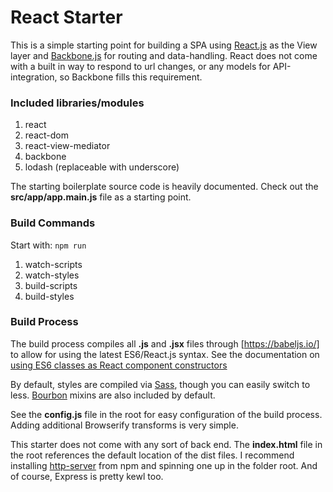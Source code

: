 # React Starter

This is a simple starting point for building a SPA using
[React.js](https://facebook.github.io/react/docs/getting-started.html)
as the View layer and
[Backbone.js](http://backbonejs.org/)
for routing and data-handling. React does not come with a built in way to
respond to url changes, or any models for API-integration, so Backbone fills
this requirement.

### Included libraries/modules

1. react
2. react-dom
3. react-view-mediator
4. backbone
5. lodash (replaceable with underscore)

The starting boilerplate source code is heavily documented. Check
out the **src/app/app.main.js** file as a starting point.

### Build Commands
Start with: `npm run`

1. watch-scripts
2. watch-styles
3. build-scripts
4. build-styles

### Build Process

The build process compiles all **.js** and **.jsx** files through [https://babeljs.io/] to
allow for using the latest ES6/React.js syntax. See the documentation on
[using ES6 classes as React component constructors](https://facebook.github.io/react/docs/reusable-components.html#es6-classes)

By default, styles are compiled via [Sass](http://sass-lang.com/), though you can easily switch
to less. [Bourbon](http://bourbon.io/) mixins are also included by default.

See the **config.js** file in the root for easy configuration of the build process.
Adding additional Browserify transforms is very simple.

This starter does not come with any sort of back end. The **index.html** file in the root references
the default location of the dist files. I recommend installing
[http-server](https://www.npmjs.com/package/http-server)
from npm and spinning one up in the folder root. And of course, Express is pretty kewl too.
